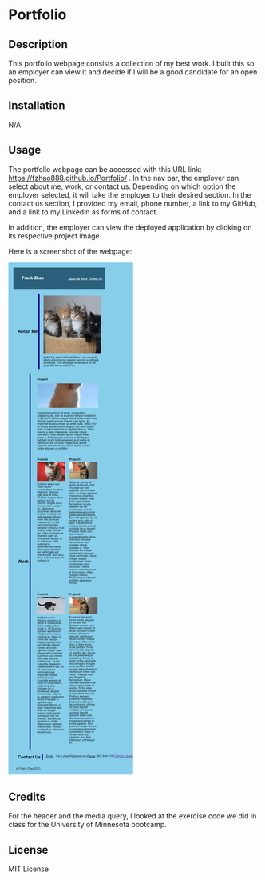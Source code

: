 # Portfolio

## Description
This portfolio webpage consists a collection of my best work.  I built this so an employer can view it and decide if I will be a good candidate for an open position. 

## Installation
N/A

## Usage
The portfolio webpage can be accessed with this URL link: https://fzhao888.github.io/Portfolio/ .  In the nav bar, the employer can select about me, work, or contact us.  Depending on which option the employer selected, it will take the employer to their desired section.  In the contact us section, I provided my email, phone number, a link to my GitHub, and a link to my Linkedin as forms of contact.

In addition, the employer can view the deployed application by clicking on its respective project image. 

Here is a screenshot of the webpage:

![screenshot of webpage](assets/images/fzhao888.github.io_Portfolio.png)

## Credits
For the header and the media query, I looked at the exercise code we did in class for the University of Minnesota bootcamp.

## License
MIT License